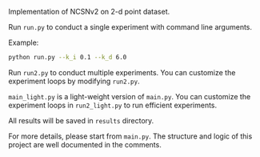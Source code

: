 Implementation of NCSNv2 on 2-d point dataset.

Run `run.py` to conduct a single experiment with command line arguments.

Example:
```bash
python run.py --k_i 0.1 --k_d 6.0
```

Run `run2.py` to conduct multiple experiments. You can customize the experiment loops by modifying `run2.py`.

`main_light.py` is a light-weight version of `main.py`. You can customize the experiment loops in `run2_light.py` to run efficient experiments.

All results will be saved in `results` directory.

For more details, please start from `main.py`. The structure and logic of this project are well documented in the comments.
